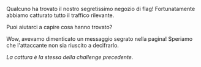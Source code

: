 Qualcuno ha trovato il nostro segretissimo negozio di flag! Fortunatamente abbiamo catturato tutto il traffico rilevante.

Puoi aiutarci a capire cosa hanno trovato?

Wow, avevamo dimenticato un messaggio segrato nella pagina! Speriamo che l'attaccante non sia riuscito a decifrarlo.

_La cattura è la stessa della challenge precedente._
